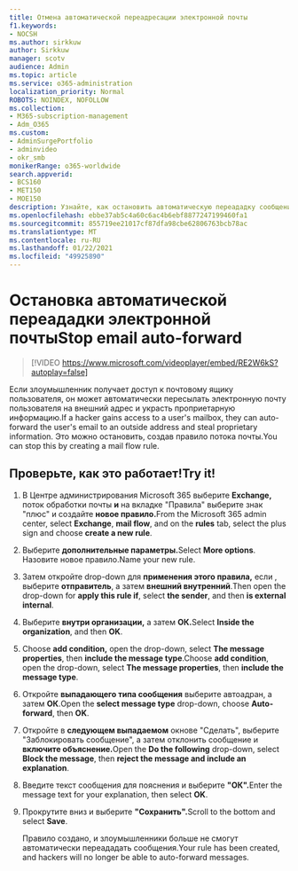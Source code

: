 ```yaml
---
title: Отмена автоматической переадресации электронной почты
f1.keywords:
- NOCSH
ms.author: sirkkuw
author: Sirkkuw
manager: scotv
audience: Admin
ms.topic: article
ms.service: o365-administration
localization_priority: Normal
ROBOTS: NOINDEX, NOFOLLOW
ms.collection:
- M365-subscription-management
- Adm_O365
ms.custom:
- AdminSurgePortfolio
- adminvideo
- okr_smb
monikerRange: o365-worldwide
search.appverid:
- BCS160
- MET150
- MOE150
description: Узнайте, как остановить автоматическую переададку сообщений электронной почты.
ms.openlocfilehash: ebbe37ab5c4a60c6ac4b6ebf8877247199460fa1
ms.sourcegitcommit: 855719ee21017cf87dfa98cbe62806763bcb78ac
ms.translationtype: MT
ms.contentlocale: ru-RU
ms.lasthandoff: 01/22/2021
ms.locfileid: "49925890"
---
```

# <a name="stop-email-auto-forward"></a><span data-ttu-id="772ba-103">Остановка автоматической переададки электронной почты</span><span class="sxs-lookup"><span data-stu-id="772ba-103">Stop email auto-forward</span></span>

> [!VIDEO https://www.microsoft.com/videoplayer/embed/RE2W6kS?autoplay=false]

<span data-ttu-id="772ba-104">Если злоумышленник получает доступ к почтовому ящику пользователя, он может автоматически пересылать электронную почту пользователя на внешний адрес и украсть проприетарную информацию.</span><span class="sxs-lookup"><span data-stu-id="772ba-104">If a hacker gains access to a user's mailbox, they can auto-forward the user's email to an outside address and steal proprietary information.</span></span> <span data-ttu-id="772ba-105">Это можно остановить, создав правило потока почты.</span><span class="sxs-lookup"><span data-stu-id="772ba-105">You can stop this by creating a mail flow rule.</span></span>

## <a name="try-it"></a><span data-ttu-id="772ba-106">Проверьте, как это работает!</span><span class="sxs-lookup"><span data-stu-id="772ba-106">Try it!</span></span>

1. <span data-ttu-id="772ba-107">В Центре администрирования Microsoft 365 выберите **Exchange,**  поток обработки почты **и** на вкладке "Правила" выберите знак "плюс" и создайте **новое правило.**</span><span class="sxs-lookup"><span data-stu-id="772ba-107">From the Microsoft 365 admin center, select **Exchange**, **mail flow**, and on the **rules** tab, select the plus sign and choose **create a new rule**.</span></span>
1. <span data-ttu-id="772ba-108">Выберите **дополнительные параметры.**</span><span class="sxs-lookup"><span data-stu-id="772ba-108">Select **More options**.</span></span> <span data-ttu-id="772ba-109">Назовите новое правило.</span><span class="sxs-lookup"><span data-stu-id="772ba-109">Name your new rule.</span></span>
1. <span data-ttu-id="772ba-110">Затем откройте drop-down для **применения этого правила,** если , выберите **отправитель**, а затем **внешний внутренний**.</span><span class="sxs-lookup"><span data-stu-id="772ba-110">Then open the drop-down for **apply this rule if**, select **the sender**, and then **is external internal**.</span></span>
1. <span data-ttu-id="772ba-111">Выберите **внутри организации,** а затем **ОК.**</span><span class="sxs-lookup"><span data-stu-id="772ba-111">Select **Inside the organization**, and then **OK**.</span></span>
1. <span data-ttu-id="772ba-112">Choose **add condition,** open the drop-down, select **The message properties**, then **include the message type**.</span><span class="sxs-lookup"><span data-stu-id="772ba-112">Choose **add condition**, open the drop-down, select **The message properties**, then **include the message type**.</span></span>
1. <span data-ttu-id="772ba-113">Откройте **выпадающего типа сообщения** выберите автоадран, а затем **ОК**.</span><span class="sxs-lookup"><span data-stu-id="772ba-113">Open the **select message type** drop-down, choose **Auto-forward**, then **OK**.</span></span>
1. <span data-ttu-id="772ba-114">Откройте в **следующем выпадаемом** окнове "Сделать", выберите "Заблокировать сообщение", а затем отклонить сообщение и **включите объяснение.**</span><span class="sxs-lookup"><span data-stu-id="772ba-114">Open the **Do the following** drop-down, select **Block the message**, then **reject the message and include an explanation**.</span></span>
1. <span data-ttu-id="772ba-115">Введите текст сообщения для пояснения и выберите **"ОК".**</span><span class="sxs-lookup"><span data-stu-id="772ba-115">Enter the message text for your explanation, then select **OK**.</span></span>
1. <span data-ttu-id="772ba-116">Прокрутите вниз и выберите **"Сохранить".**</span><span class="sxs-lookup"><span data-stu-id="772ba-116">Scroll to the bottom and select **Save**.</span></span>

    <span data-ttu-id="772ba-117">Правило создано, и злоумышленники больше не смогут автоматически переададать сообщения.</span><span class="sxs-lookup"><span data-stu-id="772ba-117">Your rule has been created, and hackers will no longer be able to auto-forward messages.</span></span>